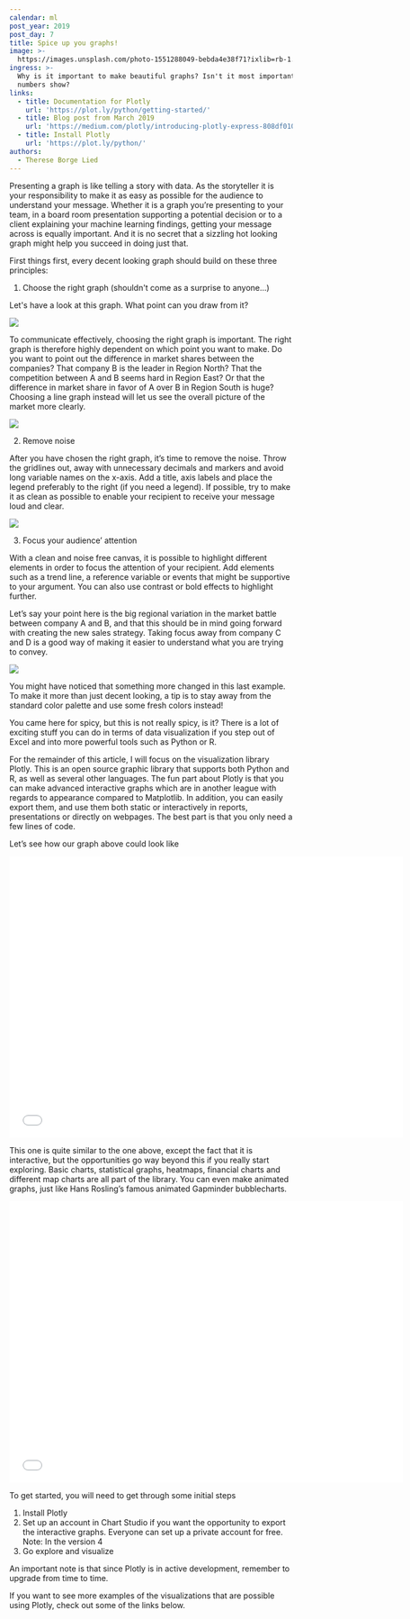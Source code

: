 ```yaml
---
calendar: ml
post_year: 2019
post_day: 7
title: Spice up you graphs!
image: >-
  https://images.unsplash.com/photo-1551288049-bebda4e38f71?ixlib=rb-1.2.1&ixid=eyJhcHBfaWQiOjEyMDd9&auto=format&fit=crop&w=1100&q=60
ingress: >-
  Why is it important to make beautiful graphs? Isn't it most important what the
  numbers show?
links:
  - title: Documentation for Plotly
    url: 'https://plot.ly/python/getting-started/'
  - title: Blog post from March 2019
    url: 'https://medium.com/plotly/introducing-plotly-express-808df010143d'
  - title: Install Plotly
    url: 'https://plot.ly/python/'
authors:
  - Therese Borge Lied
---
```

Presenting a graph is like telling a story with data. As the storyteller it is your responsibility to make it as easy as possible for the audience to understand your message. Whether it is a graph you’re presenting to your team, in a board room presentation supporting a potential decision or to a client explaining your machine learning findings, getting your message across is equally important. And it is no secret that a sizzling hot looking graph might help you succeed in doing just that.

First things first, every decent looking graph should build on these three principles:

1. Choose the right graph (shouldn't come as a surprise to anyone...)

Let's have a look at this graph. What point can you draw from it?

![](/assets/ml_7_pic1.png)

To communicate effectively, choosing the right graph is important. The right graph is therefore highly dependent on which point you want to make. Do you want to point out the difference in market shares between the companies? That company B is the leader in Region North? That the competition between A and B seems hard in Region East? Or that the difference in market share in favor of A over B in Region South is huge? Choosing a line graph instead will let us see the overall picture of the market more clearly.

![](/assets/ml_7_pic2.png)

2. Remove noise

After you have chosen the right graph, it’s time to remove the noise. Throw the gridlines out, away with unnecessary decimals and markers and avoid long variable names on the x-axis. Add a title, axis labels and place the legend preferably to the right (if you need a legend). If possible, try to make it as clean as possible to enable your recipient to receive your message loud and clear.

![](/assets/ml_7_pic4_legend.png)

3. Focus your audience’ attention

With a clean and noise free canvas, it is possible to highlight different elements in order to focus the attention of your recipient. Add elements such as a trend line, a reference variable or events that might be supportive to your argument. You can also use contrast or bold effects to highlight further. 

Let’s say your point here is the big regional variation in the market battle between company A and B, and that this should be in mind going forward with creating the new sales strategy. Taking focus away from company C and D is a good way of making it easier to understand what you are trying to convey.

![](/assets/ml_7_pic5_legend.png)

You might have noticed that something more changed in this last example. To make it more than just decent looking, a tip is to stay away from the standard color palette and use some fresh colors instead!

You came here for spicy, but this is not really spicy, is it? There is a lot of exciting stuff you can do in terms of data visualization if you step out of Excel and into more powerful tools such as Python or R. 

For the remainder of this article, I will focus on the visualization library Plotly. This is an open source graphic library that supports both Python and R, as well as several other languages. The fun part about Plotly is that you can make advanced interactive graphs which are in another league with regards to appearance compared to Matplotlib. In addition, you can easily export them, and use them both static or interactively in reports, presentations or directly on webpages. The best part is that you only need a few lines of code.

Let’s see how our graph above could look like

<iframe width="700" height="500" frameborder="0" scrolling="no" src="//plot.ly/~thereselied/70.embed"></iframe>

This one is quite similar to the one above, except the fact that it is interactive, but the opportunities go way beyond this if you really start exploring. Basic charts, statistical graphs, heatmaps, financial charts and different map charts are all part of the library. You can even make animated graphs, just like Hans Rosling’s famous animated Gapminder bubblecharts.

<iframe width="700" height="500" frameborder="0" scrolling="no" src="//plot.ly/~thereselied/25.embed"></iframe>

To get started, you will need to get through some initial steps

1. Install Plotly
2. Set up an account in Chart Studio if you want the opportunity to export the interactive graphs. Everyone can set up a private account for free. Note: In the version 4
3. Go explore and visualize

An important note is that since Plotly is in active development, remember to upgrade from time to time. 

If you want to see more examples of the visualizations that are possible using Plotly, check out some of the links below.
